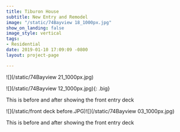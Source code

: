 ```yaml
---
title: Tiburon House
subtitle: New Entry and Remodel
image: "/static/74Bayview 18_1000px.jpg"
show_on_landing: false
image_style: vertical
tags:
- Residential
date: 2019-01-10 17:09:09 -0800
layout: project-page

---
```

![](/static/74Bayview 21_1000px.jpg)

![](/static/74Bayview 12_1000px.jpg){: .big}

This is before and after showing the front entry deck

![](/static/front deck before.JPG)![](/static/74Bayview 03_1000px.jpg)

This is before and after showing the front entry deck